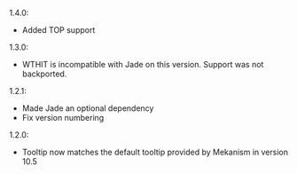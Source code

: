 1.4.0:
* Added TOP support

1.3.0:
* WTHIT is incompatible with Jade on this version. Support was not backported.

1.2.1:
* Made Jade an optional dependency
* Fix version numbering

1.2.0:
* Tooltip now matches the default tooltip provided by Mekanism in version 10.5